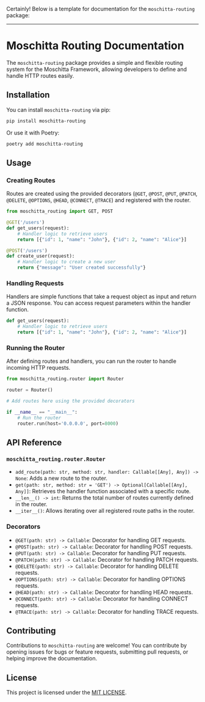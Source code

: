 Certainly! Below is a template for documentation for the `moschitta-routing` package:

---

# Moschitta Routing Documentation

The `moschitta-routing` package provides a simple and flexible routing system for the Moschitta Framework, allowing developers to define and handle HTTP routes easily.

## Installation

You can install `moschitta-routing` via pip:

```bash
pip install moschitta-routing
```

Or use it with Poetry:

```bash
poetry add moschitta-routing
```

## Usage

### Creating Routes

Routes are created using the provided decorators (`@GET`, `@POST`, `@PUT`, `@PATCH`, `@DELETE`, `@OPTIONS`, `@HEAD`, `@CONNECT`, `@TRACE`) and registered with the router.

```python
from moschitta_routing import GET, POST

@GET('/users')
def get_users(request):
    # Handler logic to retrieve users
    return [{"id": 1, "name": "John"}, {"id": 2, "name": "Alice"}]

@POST('/users')
def create_user(request):
    # Handler logic to create a new user
    return {"message": "User created successfully"}
```

### Handling Requests

Handlers are simple functions that take a request object as input and return a JSON response. You can access request parameters within the handler function.

```python
def get_users(request):
    # Handler logic to retrieve users
    return [{"id": 1, "name": "John"}, {"id": 2, "name": "Alice"}]
```

### Running the Router

After defining routes and handlers, you can run the router to handle incoming HTTP requests.

```python
from moschitta_routing.router import Router

router = Router()

# Add routes here using the provided decorators

if __name__ == "__main__":
    # Run the router
    router.run(host='0.0.0.0', port=8000)
```

## API Reference

### `moschitta_routing.router.Router`

- `add_route(path: str, method: str, handler: Callable[[Any], Any]) -> None`: Adds a new route to the router.
- `get(path: str, method: str = 'GET') -> Optional[Callable[[Any], Any]]`: Retrieves the handler function associated with a specific route.
- `__len__() -> int`: Returns the total number of routes currently defined in the router.
- `__iter__()`: Allows iterating over all registered route paths in the router.

### Decorators

- `@GET(path: str) -> Callable`: Decorator for handling GET requests.
- `@POST(path: str) -> Callable`: Decorator for handling POST requests.
- `@PUT(path: str) -> Callable`: Decorator for handling PUT requests.
- `@PATCH(path: str) -> Callable`: Decorator for handling PATCH requests.
- `@DELETE(path: str) -> Callable`: Decorator for handling DELETE requests.
- `@OPTIONS(path: str) -> Callable`: Decorator for handling OPTIONS requests.
- `@HEAD(path: str) -> Callable`: Decorator for handling HEAD requests.
- `@CONNECT(path: str) -> Callable`: Decorator for handling CONNECT requests.
- `@TRACE(path: str) -> Callable`: Decorator for handling TRACE requests.

## Contributing

Contributions to `moschitta-routing` are welcome! You can contribute by opening issues for bugs or feature requests, submitting pull requests, or helping improve the documentation.

## License

This project is licensed under the [MIT LICENSE](LICENSE).


